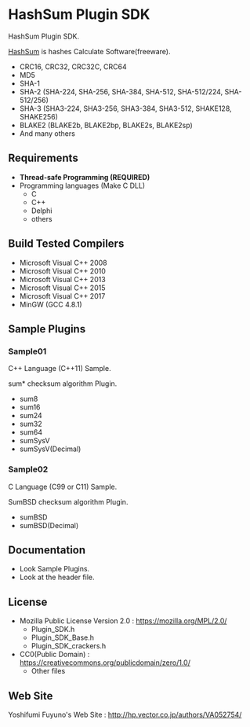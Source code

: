 # HashSum Plugin SDK

HashSum Plugin SDK.

[HashSum](http://hp.vector.co.jp/authors/VA052754/#hashsum) is hashes Calculate Software(freeware).
 * CRC16, CRC32, CRC32C, CRC64
 * MD5
 * SHA-1
 * SHA-2 (SHA-224, SHA-256, SHA-384, SHA-512, SHA-512/224, SHA-512/256)
 * SHA-3 (SHA3-224, SHA3-256, SHA3-384, SHA3-512, SHAKE128, SHAKE256)
 * BLAKE2 (BLAKE2b, BLAKE2bp, BLAKE2s, BLAKE2sp)
 * And many others

## Requirements

* **Thread-safe Programming (REQUIRED)**
* Programming languages (Make C DLL)
  - C
  - C++
  - Delphi
  - others

## Build Tested Compilers

* Microsoft Visual C++ 2008
* Microsoft Visual C++ 2010
* Microsoft Visual C++ 2013
* Microsoft Visual C++ 2015
* Microsoft Visual C++ 2017
* MinGW (GCC 4.8.1)

## Sample Plugins

### Sample01

C++ Language (C++11) Sample.

sum* checksum algorithm Plugin.
* sum8
* sum16
* sum24
* sum32
* sum64
* sumSysV
* sumSysV(Decimal)

### Sample02

C Language (C99 or C11) Sample.

SumBSD checksum algorithm Plugin.
* sumBSD
* sumBSD(Decimal)

## Documentation

* Look Sample Plugins.
* Look at the header file.

## License

* Mozilla Public License Version 2.0 : https://mozilla.org/MPL/2.0/
  - Plugin_SDK.h
  - Plugin_SDK_Base.h
  - Plugin_SDK_crackers.h
* CC0(Public Domain) : https://creativecommons.org/publicdomain/zero/1.0/
  - Other files

## Web Site

Yoshifumi Fuyuno's Web Site : http://hp.vector.co.jp/authors/VA052754/
